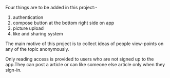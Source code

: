 Four things are to be added in this project:-
1. authentication
2. compose button at the bottom right side on app
3. picture upload
4. like and sharing system

The main motive of this project is to collect ideas of people view-points on any of the topic anonymously.

Only reading access is provided to users who are not signed up to the app.They can post a article or can like someone else article only when they sign-in.
